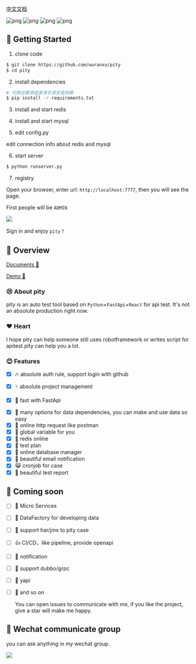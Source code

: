 [中文文档](https://github.com/wuranxu/pity/blob/main/README.md)

![png](https://img.shields.io/badge/Python-3.5+-green)
![png](https://img.shields.io/badge/React-17+-blue)
![png](https://img.shields.io/badge/FastApi-green)
![png](https://img.shields.io/badge/contributors-3-green)


## 🎉 Getting Started

1. clone code

```bash
$ git clone https://github.com/wuranxu/pity
$ cd pity
```

2. install dependencies

```bash
# 可换豆瓣源或者清华源安装依赖
$ pip install -r requirements.txt
```

3. install and start redis

4. install and start mysql

5. edit config.py

  edit connection info about redis and mysql

6. start server

```bash
$ python runserver.py
```

7. registry

  Open your browser, enter url: `http://localhost:7777`, then you will see the page.

  First people will be `ADMIN`

![](https://static.pity.fun/picture/2022-1-2/1641092636428-image.png)

  Sign in and enjoy `pity`！

## 🖕 Overview 

[Documents 🍚](http://pity.readthedocs.org/)

[Demo 🍍](https://pity.fun/)

### 😢 About pity 

pity is an auto test tool based on `Python`+`FastApi`+`React` for api test. It's not an absolute production right now.

### ❤️ Heart 

I hope pity can help someone still uses robotframework or writes script for apitest.pity can help you a lot.

### 😊 Features

+ [x] 🔥 absolute auth rule, support login with github

- [x] 🀄 absolute project management

* [x] 🚴 fast with FastApi

- [x] 📝 many options for data dependencies, you can make and use data so easy
- [x] 🎨 online http request like postman
- [x] 🍷 global variable for you
- [x] 🐍 redis online
- [x] 🐎 test plan
- [x] 🙈 online database manager
- [x] 📰 beautiful email notification
- [x] 😹 cronjob for case
- [x] 🐧 beautiful test report

## 🙋 Coming soon 

- [ ] 🐘 Micro Services
- [ ] 🐄 DataFactory for developing data
- [ ] 🐸 support har/jmx to pity case
- [ ] 👍 CI/CD，like pipeline, provide openapi
- [ ] 🌼 notification
- [ ] 🌛 support dubbo/grpc
- [ ] 🐛 yapi
- [ ] 🌽 and so on

  You can open issues to communicate with me, if you like the project, give a star will make me happy.

## 🎨 Wechat communicate group

  you can ask anything in my wechat group.

![](https://static.pity.fun/picture/2022-1-2/1641097484952-ddff5bf23bdccaaf23fa227aa2e9957.jpg)